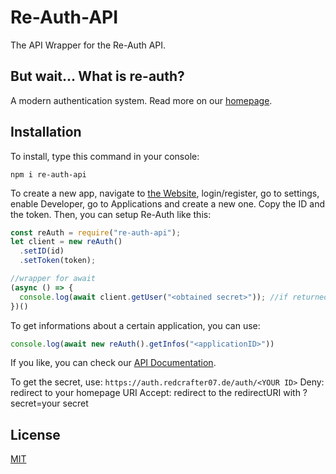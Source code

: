 # Re-Auth-API
The API Wrapper for the Re-Auth API.

## But wait... What is re-auth?
A modern authentication system. Read more on our [homepage](https://auth.redcrafter07.de).

## Installation
To install, type this command in your console:
```
npm i re-auth-api
```

To create a new app, navigate to [the Website](https://auth.redcrafter07.de), login/register, go to settings, enable Developer, go to Applications and create a new one. Copy the ID and the token. Then, you can setup Re-Auth like this:

```js
const reAuth = require("re-auth-api");
let client = new reAuth()
  .setID(id)
  .setToken(token);

//wrapper for await
(async () => {
  console.log(await client.getUser("<obtained secret>")); //if returned "Authorized!", you did everything right.
})()
```

To get informations about a certain application, you can use:
```js
console.log(await new reAuth().getInfos("<applicationID>"))
```

If you like, you can check our [API Documentation](https://auth.redcrafter07.de/docs).

To get the secret, use:
```https://auth.redcrafter07.de/auth/<YOUR ID>```
Deny: redirect to your homepage URI
Accept: redirect to the redirectURI with ?secret=your secret

## License
[MIT](https://github.com/RedCrafter07/Re-Auth-API/blob/main/LICENSE)
